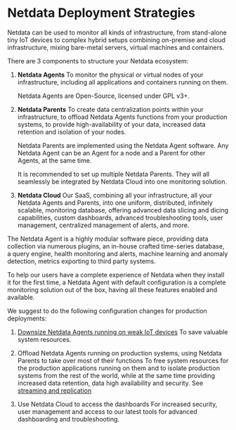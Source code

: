# Netdata Deployment Strategies

Netdata can be used to monitor all kinds of infrastructure, from stand-alone tiny IoT devices to complex hybrid setups 
combining on-premise and cloud infrastructure, mixing bare-metal servers, virtual machines and containers.

There are 3 components to structure your Netdata ecosystem:

1. **Netdata Agents**
   To monitor the physical or virtual nodes of your infrastructure, including all applications and containers running on them.
   
   Netdata Agents are Open-Source, licensed under GPL v3+.

2. **Netdata Parents**
   To create data centralization points within your infrastructure, to offload Netdata Agents functions from your production 
   systems, to provide high-availability of your data, increased data retention and isolation of your nodes. 
   
   Netdata Parents are implemented using the Netdata Agent software. Any Netdata Agent can be an Agent for a node and a Parent 
   for other Agents, at the same time.

   It is recommended to set up multiple Netdata Parents. They will all seamlessly be integrated by Netdata Cloud into one monitoring solution.


3. **Netdata Cloud**
   Our SaaS, combining all your infrastructure, all your Netdata Agents and Parents, into one uniform, distributed, infinitely 
   scalable, monitoring database, offering advanced data slicing and dicing capabilities, custom dashboards, advanced troubleshooting 
   tools, user management, centralized management of alerts, and more.


The Netdata Agent is a highly modular software piece, providing data collection via numerous plugins, an in-house crafted time-series 
database, a query engine, health monitoring and alerts, machine learning and anomaly detection, metrics exporting to third party systems.


To help our users have a complete experience of Netdata when they install it for the first time, a Netdata Agent with default configuration 
is a complete monitoring solution out of the box, having all these features enabled and available.

We suggest to do the following configuration changes for production deployments:

1. [Downsize Netdata Agents running on weak IoT devices](https://github.com/netdata/netdata/edit/master/docs/guides/configure/performance.md)
   To save valuable system resources.

2. Offload Netdata Agents running on production systems, using Netdata Parents to take over most of their functions
   To free system resources for the production applications running on them and to isolate production systems from the rest 
   of the world, while at the same time providing increased data retention, data high availability and security.
   See [streaming and replication](https://github.com/netdata/netdata/blob/master/streaming/README.md)

3. Use Netdata Cloud to access the dashboards
   For increased security, user management and access to our latest tools for advanced dashboarding and troubleshooting.
